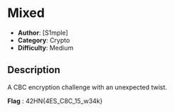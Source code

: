 # Mixed
- **Author**: [S1mple]
- **Category**: Crypto
- **Difficulty**: Medium 
## Description
A CBC encryption challenge with an unexpected twist.

**Flag** : 42HN{4ES_C8C_15_w34k}